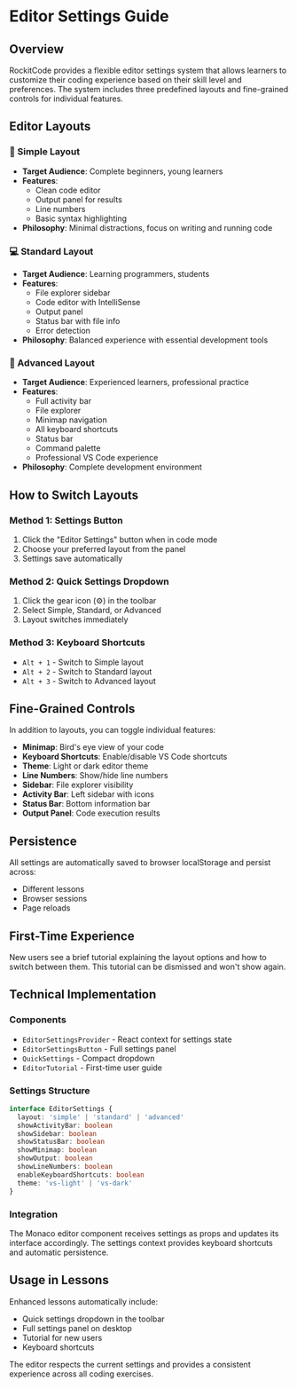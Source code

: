 # Editor Settings Guide

## Overview

RockitCode provides a flexible editor settings system that allows learners to customize their coding experience based on their skill level and preferences. The system includes three predefined layouts and fine-grained controls for individual features.

## Editor Layouts

### 📝 Simple Layout
- **Target Audience**: Complete beginners, young learners
- **Features**: 
  - Clean code editor
  - Output panel for results
  - Line numbers
  - Basic syntax highlighting
- **Philosophy**: Minimal distractions, focus on writing and running code

### 💻 Standard Layout  
- **Target Audience**: Learning programmers, students
- **Features**:
  - File explorer sidebar
  - Code editor with IntelliSense
  - Output panel
  - Status bar with file info
  - Error detection
- **Philosophy**: Balanced experience with essential development tools

### 🚀 Advanced Layout
- **Target Audience**: Experienced learners, professional practice
- **Features**:
  - Full activity bar
  - File explorer
  - Minimap navigation
  - All keyboard shortcuts
  - Status bar
  - Command palette
  - Professional VS Code experience
- **Philosophy**: Complete development environment

## How to Switch Layouts

### Method 1: Settings Button
1. Click the "Editor Settings" button when in code mode
2. Choose your preferred layout from the panel
3. Settings save automatically

### Method 2: Quick Settings Dropdown
1. Click the gear icon (⚙️) in the toolbar
2. Select Simple, Standard, or Advanced
3. Layout switches immediately

### Method 3: Keyboard Shortcuts
- `Alt + 1` - Switch to Simple layout
- `Alt + 2` - Switch to Standard layout  
- `Alt + 3` - Switch to Advanced layout

## Fine-Grained Controls

In addition to layouts, you can toggle individual features:

- **Minimap**: Bird's eye view of your code
- **Keyboard Shortcuts**: Enable/disable VS Code shortcuts
- **Theme**: Light or dark editor theme
- **Line Numbers**: Show/hide line numbers
- **Sidebar**: File explorer visibility
- **Activity Bar**: Left sidebar with icons
- **Status Bar**: Bottom information bar
- **Output Panel**: Code execution results

## Persistence

All settings are automatically saved to browser localStorage and persist across:
- Different lessons
- Browser sessions
- Page reloads

## First-Time Experience

New users see a brief tutorial explaining the layout options and how to switch between them. This tutorial can be dismissed and won't show again.

## Technical Implementation

### Components
- `EditorSettingsProvider` - React context for settings state
- `EditorSettingsButton` - Full settings panel
- `QuickSettings` - Compact dropdown
- `EditorTutorial` - First-time user guide

### Settings Structure
```typescript
interface EditorSettings {
  layout: 'simple' | 'standard' | 'advanced'
  showActivityBar: boolean
  showSidebar: boolean
  showStatusBar: boolean
  showMinimap: boolean
  showOutput: boolean
  showLineNumbers: boolean
  enableKeyboardShortcuts: boolean
  theme: 'vs-light' | 'vs-dark'
}
```

### Integration
The Monaco editor component receives settings as props and updates its interface accordingly. The settings context provides keyboard shortcuts and automatic persistence.

## Usage in Lessons

Enhanced lessons automatically include:
- Quick settings dropdown in the toolbar
- Full settings panel on desktop
- Tutorial for new users
- Keyboard shortcuts

The editor respects the current settings and provides a consistent experience across all coding exercises.
